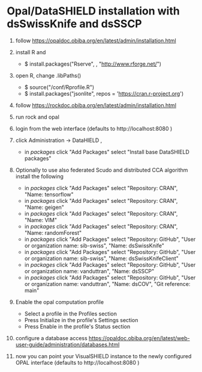 # Opal/DataSHIELD installation with dsSwissKnife and dsSSCP

1. follow https://opaldoc.obiba.org/en/latest/admin/installation.html

2. install R and 
   * $ install.packages("Rserve", , "http://www.rforge.net/")

3. open R, change .libPaths()
   * $ source("<rock-home>/conf/Rprofile.R")
   * $ install.packages("jsonlite", repos = 'https://cran.r-project.org')

4. follow https://rockdoc.obiba.org/en/latest/admin/installation.html

5. run rock and opal

6. login from the web interface (defaults to http://localhost:8080 )

7. click Administration -> DataHIELD , 
   * in *packages* click "Add Packages" select "Install base DataSHIELD packages"

8. Optionally to use also federated Scudo and distributed CCA algorithm install the following
   * in *packages* click "Add Packages" select "Repository: CRAN", "Name: tensorflow"
   * in *packages* click "Add Packages" select "Repository: CRAN", "Name: geigen"
   * in *packages* click "Add Packages" select "Repository: CRAN", "Name: VIM"
   * in *packages* click "Add Packages" select "Repository: CRAN", "Name: randomForest"
   * in *packages* click "Add Packages" select "Repository: GitHub", "User or organization name: sib-swiss", "Name: dsSwissKnife"
   * in *packages* click "Add Packages" select "Repository: GitHub", "User or organization name: sib-swiss", "Name: dsSwissKnifeClient"
   * in *packages* click "Add Packages" select "Repository: GitHub", "User or organization name: vanduttran", "Name: dsSSCP"
   * in *packages* click "Add Packages" select "Repository: GitHub", "User or organization name: vanduttran", "Name: dsCOV", "Git reference: main"

9. Enable the opal computation profile
   * Select a profile in the Profiles section
   * Press Initialize in the profile's Settings section
   * Press Enable in the profile's Status section

10. configure a database access 
   https://opaldoc.obiba.org/en/latest/web-user-guide/administration/databases.html

11. now you can point your VisualSHIELD instance to the newly configured OPAL interface (defaults to http://localhost:8080 )
